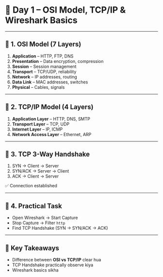 # 📘 Day 1 – OSI Model, TCP/IP & Wireshark Basics  

---

## 🔹 1. OSI Model (7 Layers)
1. **Application** – HTTP, FTP, DNS  
2. **Presentation** – Data encryption, compression  
3. **Session** – Session management  
4. **Transport** – TCP/UDP, reliability  
5. **Network** – IP addresses, routing  
6. **Data Link** – MAC addresses, switches  
7. **Physical** – Cables, signals  

---

## 🔹 2. TCP/IP Model (4 Layers)
1. **Application Layer** – HTTP, DNS, SMTP  
2. **Transport Layer** – TCP, UDP  
3. **Internet Layer** – IP, ICMP  
4. **Network Access Layer** – Ethernet, ARP  

---

## 🔹 3. TCP 3-Way Handshake
1. SYN → Client → Server  
2. SYN/ACK → Server → Client  
3. ACK → Client → Server  

✅ Connection established  

---

## 🔹 4. Practical Task
- Open Wireshark → Start Capture  
- Stop Capture → Filter `http`  
- Find TCP Handshake (SYN → SYN/ACK → ACK)  

---

## 🔹 Key Takeaways
- Difference between **OSI vs TCP/IP** clear hua  
- TCP Handshake practically observe kiya  
- Wireshark basics sikha  

